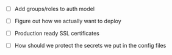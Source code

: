 - [ ] Add groups/roles to auth model
- [ ] Figure out how we actually want to deploy
- [ ] Production ready SSL certificates
- [ ] How should we protect the secrets we put in the config files

